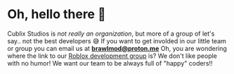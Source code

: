 # Oh, hello there 👋

Cublix Studios is *not really an organization*, but more of a group of let's say.. not the best developers 😅
If you want to get involded in our little team or group you can email us at **brawlmod@proton.me**
Oh, you are wondering where the link to our [Roblox development group](https://www.roblox.com/communities/14867533/Cublix-Studios#!/about) is?
We don't like people with no humor! We want our team to be always full of "happy" coders!!

<!--

**Here are some ideas to get you started:**

🙋‍♀️ A short introduction - what is your organization all about?
🌈 Contribution guidelines - how can the community get involved?
👩‍💻 Useful resources - where can the community find your docs? Is there anything else the community should know?
🍿 Fun facts - what does your team eat for breakfast?
🧙 Remember, you can do mighty things with the power of [Markdown](https://docs.github.com/github/writing-on-github/getting-started-with-writing-and-formatting-on-github/basic-writing-and-formatting-syntax)
-->
